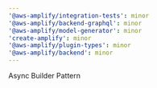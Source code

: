 ```yaml
---
'@aws-amplify/integration-tests': minor
'@aws-amplify/backend-graphql': minor
'@aws-amplify/model-generator': minor
'create-amplify': minor
'@aws-amplify/plugin-types': minor
'@aws-amplify/backend': minor
---
```


Async Builder Pattern
